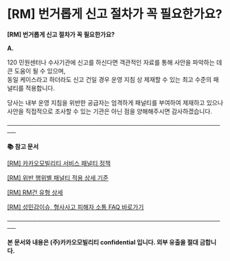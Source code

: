 # [RM] 번거롭게 신고 절차가 꼭 필요한가요?

**[RM] 번거롭게 신고 절차가 꼭 필요한가요?**

**A.**

120 민원센터나 수사기관에 신고를 하신다면 객관적인 자료를 통해 사안을 파악하는 데 큰 도움이 될 수 있으며,  
동일 케이스라고 하더라도 신고 건일 경우 운영 지침 상 제재할 수 있는 최고 수준의 패널티를 적용합니다.

당사는 내부 운영 지침을 위반한 공급자는 엄격하게 패널티를 부여하여 제재하고 있으나 사안을 직접적으로 조사할 수 있는 기관은 아닌 점을 양해해주시면 감사하겠습니다.

**────────────────────────────────────────────────────**

**📚 참고 문서**

[[RM] 카카오모빌리티 서비스 패널티 정책](https://kakaomobilitysupport.zendesk.com/hc/ko/articles/39999418590105)

[[RM] 위반 행위별 패널티 적용 상세 기준](https://kakaomobilitysupport.zendesk.com/hc/ko/articles/40001886598553)

[[RM] RM건 유형 상세](https://kakaomobilitysupport.zendesk.com/hc/ko/articles/40002148279065)

[[RM] 성민감이슈, 형사사고 피해자 소통 FAQ 바로가기](https://kakaomobilitysupport.zendesk.com/hc/ko/sections/39995774557721--RM-%EC%84%B1%EB%AF%BC%EA%B0%90%EC%9D%B4%EC%8A%88-%ED%98%95%EC%82%AC%EC%82%AC%EA%B3%A0-%ED%94%BC%ED%95%B4%EC%9E%90-%EC%86%8C%ED%86%B5-FAQ)

**────────────────────────────────────────────────────**

**본 문서와 내용은 (주)카카오모빌리티 confidential 입니다. 외부 유출을 절대 금합니다.**